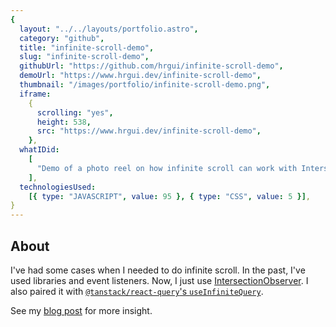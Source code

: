 ```yaml
---
{
  layout: "../../layouts/portfolio.astro",
  category: "github",
  title: "infinite-scroll-demo",
  slug: "infinite-scroll-demo",
  githubUrl: "https://github.com/hrgui/infinite-scroll-demo",
  demoUrl: "https://www.hrgui.dev/infinite-scroll-demo",
  thumbnail: "/images/portfolio/infinite-scroll-demo.png",
  iframe:
    {
      scrolling: "yes",
      height: 538,
      src: "https://www.hrgui.dev/infinite-scroll-demo",
    },
  whatIDid:
    [
      "Demo of a photo reel on how infinite scroll can work with IntersectionObserver",
    ],
  technologiesUsed:
    [{ type: "JAVASCRIPT", value: 95 }, { type: "CSS", value: 5 }],
}
---
```


## About

I've had some cases when I needed to do infinite scroll. In the past, I've used libraries and event listeners. Now, I just use [IntersectionObserver](https://developer.mozilla.org/en-US/docs/Web/API/Intersection_Observer_API). I also paired it with [`@tanstack/react-query`'s `useInfiniteQuery`](https://tanstack.com/query/v4/docs/reference/useInfiniteQuery).

See my [blog post](/posts/infinite-scroll) for more insight.
